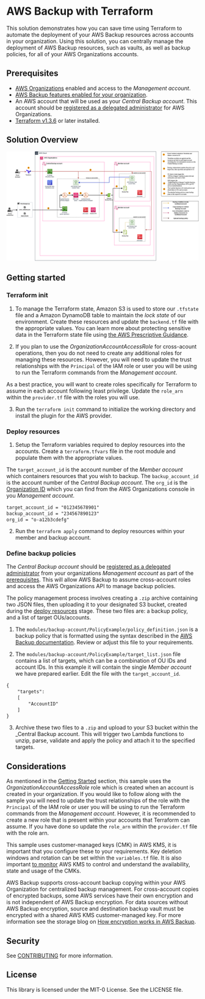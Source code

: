 # AWS Backup with Terraform

This solution demonstrates how you can save time using Terraform to automate the deployment of your AWS Backup resources across accounts in your organization. Using this solution, you can centrally manage the deployment of AWS Backup resources, such as vaults, as well as backup policies, for all of your AWS Organizations accounts.

## Prerequisites

- [AWS Organizations](https://docs.aws.amazon.com/organizations/latest/userguide/orgs_getting-started.html) enabled and access to the _Management account_.
- [AWS Backup features enabled for your organization](https://docs.aws.amazon.com/organizations/latest/userguide/services-that-can-integrate-backup.html).
- An AWS account that will be used as your _Central Backup account_. This account should be [registered as a delegated administrator](https://aws.amazon.com/blogs/storage/delegated-administrator-support-for-aws-backup/) for AWS Organizations.
- [Terraform v1.3.6](https://developer.hashicorp.com/terraform/downloads) or later installed.

## Solution Overview

![Solution Overview](./img/SolutionOverview.png)

## Getting started

### Terraform init

1. To manage the Terraform state, Amazon S3 is used to store our `.tfstate` file and a Amazon DynamoDB table to maintain the _lock state_ of our environment. Create these resources and update the `backend.tf` file with the appropriate values. You can learn more about protecting sensitive data in the Terraform state file using [the AWS Prescriptive Guidance](https://docs.aws.amazon.com/prescriptive-guidance/latest/secure-sensitive-data-secrets-manager-terraform/terraform-state-file.html).

2. If you plan to use the _OrganizationAccountAccessRole_ for cross-acount operations, then you do not need to create any additional roles for managing these resources. However, you will need to update the trust relationships with the `Principal` of the IAM role or user you will be using to run the Terraform commands from the _Management account_.

As a best practice, you will want to create roles specifically for Terraform to assume in each account following least privilege. Update the `role_arn` within the `provider.tf` file with the roles you will use.

3. Run the `terraform init` command to initialize the working directory and install the plugin for the AWS provider.

### Deploy resources

1. Setup the Terraform variables required to deploy resources into the accounts. Create a `terraform.tfvars` file in the root module and populate them with the appropriate values.

The `target_account_id` is the account number of the _Member account_ which containers resources that you wish to backup. The `backup_account_id` is the account number of the _Central Backup account_. The `org_id` is the [Organization ID](https://docs.aws.amazon.com/organizations/latest/userguide/orgs_manage_org_details.html#orgs_view_org) which you can find from the AWS Organizations console in you _Management account_.

```
target_account_id = "012345678901"
backup_account_id = "234567890123"
org_id = "o-a12b3cdefg"
```

2. Run the `terraform apply` command to deploy resources within your member and backup account.

### Define backup policies

The _Central Backup account_ should be [registered as a delegated administrator](https://aws.amazon.com/blogs/storage/delegated-administrator-support-for-aws-backup/) from your organizations _Management account_ as part of the [prerequisites](#prerequisites). This will allow AWS Backup to assume cross-account roles and access the AWS Organizations API to manage backup policies.

The policy management process involves creating a `.zip` archive containing two JSON files, then uploading it to your designated S3 bucket, created during the [deploy resources](#deploy-resources) stage. These two files are: a backup policy, and a list of target OUs/accounts.

1. The `modules/backup-account/PolicyExample/policy_definition.json` is a backup policy that is formatted using the syntax described in the [AWS Backup documentation](https://docs.aws.amazon.com/organizations/latest/userguide/orgs_manage_policies_backup_syntax.html). Review or adjust this file to your requirements.

2. The `modules/backup-account/PolicyExample/target_list.json` file contains a list of targets, which can be a combination of OU IDs and account IDs. In this example it will contain the single _Member account_ we have prepared earlier. Edit the file with the `target_account_id`.

```
{
    "targets":
    [
        "AccountID"
    ]
}
```

3. Archive these two files to a `.zip` and upload to your S3 bucket within the _Central Backup account. This will trigger two Lambda functions to unzip, parse, validate and apply the policy and attach it to the specified targets.

## Considerations

As mentioned in the [Getting Started](#getting-started) section, this sample uses the _OrganizationAccountAccessRole_ role which is created when an account is created in your organization. If you would like to follow along with the sample you will need to update the trust relationships of the role with the `Principal` of the IAM role or user you will be using to run the Terraform commands from the _Management account_. However, it is recommended to create a new role that is present within your accounts that Terraform can assume. If you have done so update the `role_arn` within the `provider.tf` file with the role arn.

This sample uses customer-managed keys (CMK) in AWS KMS, it is important that you configure these to your requirements. Key deletion windows and rotation can be set within the `variables.tf` file. It is also important [to monitor](https://docs.aws.amazon.com/kms/latest/developerguide/monitoring-overview.html) AWS KMS to control and understand the availability, state and usage of the CMKs.

AWS Backup supports cross-account backup copying within your AWS Organization for centralized backup management. For cross-account copies of encrypted backups, some AWS services have their own encryption and is not independent of AWS Backup encryption. For data sources without AWS Backup encryption, source and destination backup vault must be encrypted with a shared AWS KMS customer-managed key. For more information see the storage blog on [How encryption works in AWS Backup](https://aws.amazon.com/blogs/storage/how-encryption-works-in-aws-backup/).

## Security

See [CONTRIBUTING](CONTRIBUTING.md#security-issue-notifications) for more information.

## License

This library is licensed under the MIT-0 License. See the LICENSE file.

